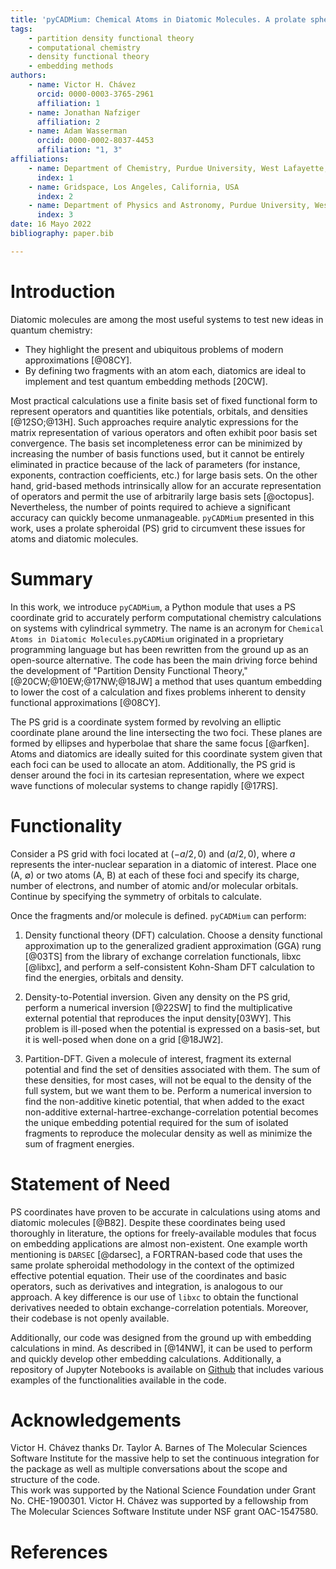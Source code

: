 ```yaml
---
title: 'pyCADMium: Chemical Atoms in Diatomic Molecules. A prolate spheroidal Python module for embedding calculations'  
tags:  
    - partition density functional theory  
    - computational chemistry  
    - density functional theory  
    - embedding methods  
authors:
    - name: Victor H. Chávez
      orcid: 0000-0003-3765-2961    
      affiliation: 1  
    - name: Jonathan Nafziger    
      affiliation: 2    
    - name: Adam Wasserman    
      orcid: 0000-0002-8037-4453    
      affiliation: "1, 3"  
affiliations:  
    - name: Department of Chemistry, Purdue University, West Lafayette, Indiana, USA  
      index: 1  
    - name: Gridspace, Los Angeles, California, USA  
      index: 2  
    - name: Department of Physics and Astronomy, Purdue University, West Lafayette, Indiana, USA  
      index: 3  
date: 16 Mayo 2022  
bibliography: paper.bib  

---
```

# Introduction

Diatomic molecules are among the most useful systems to test new ideas in quantum chemistry:

- They highlight the present and ubiquitous problems of modern approximations [@08CY]. 
- By defining two fragments with an atom each, diatomics are ideal to implement and test quantum embedding methods [20CW].

Most practical calculations use a finite basis set of fixed functional form to represent operators and quantities like potentials, orbitals, and densities [@12SO;@13H]. Such approaches require analytic expressions for the matrix representation of various operators and often exhibit poor basis set convergence.  The basis set incompleteness error can be minimized by increasing the number of basis functions used, but it cannot be entirely eliminated in practice because of the lack of parameters (for instance, exponents, contraction coefficients, etc.) for large basis sets. On the other hand, grid-based methods intrinsically allow for an accurate representation of operators and permit the use of arbitrarily large basis sets [@octopus]. Nevertheless, the number of points required to achieve a significant accuracy can quickly become unmanageable. ``pyCADMium`` presented in this work, uses a prolate spheroidal (PS) grid to circumvent these issues for atoms and diatomic molecules. 

# Summary 

In this work, we introduce ``pyCADMium``, a Python module that uses a PS coordinate grid to accurately perform computational chemistry calculations on systems with cylindrical symmetry. The name is an acronym for ``Chemical Atoms in Diatomic Molecules``.``pyCADMium`` originated in a proprietary programming language but has been rewritten from the ground up as an open-source alternative. The code has been the main driving force behind the development of "Partition Density Functional Theory," [@20CW;@10EW;@17NW;@18JW] a method that uses quantum embedding to lower the cost of a calculation and fixes problems inherent to density functional approximations [@08CY].  

The PS grid is a coordinate system formed by revolving an elliptic coordinate plane around the line intersecting the two foci. These planes are formed by ellipses and hyperbolae that share the same focus [@arfken]. Atoms and diatomics are ideally suited for this coordinate system given that each foci can be used to allocate an atom. Additionally, the PS grid is denser around the foci in its cartesian representation, where we expect wave functions of molecular systems to change rapidly [@17RS].  

# Functionality

Consider a PS grid with foci located at $(-a/2,0)$ and $(a/2,0)$, where $a$ represents the inter-nuclear separation in a diatomic of interest. Place one (A, ∅) or two atoms (A, B) at each of these foci and specify its charge, number of electrons, and number of atomic and/or molecular orbitals. Continue by specifying the symmetry of orbitals to calculate.

Once the fragments and/or molecule is defined. ``pyCADMium`` can perform:

1. Density functional theory (DFT) calculation. Choose a density functional approximation up to the generalized gradient approximation (GGA) rung [@03TS] from the library of exchange correlation functionals, libxc [@libxc], and perform a self-consistent Kohn-Sham DFT calculation to find the energies, orbitals and density.  

2. Density-to-Potential inversion. Given any density on the PS grid, perform a numerical inversion [@22SW] to find the multiplicative external potential that reproduces the input density[03WY]. This problem is ill-posed when the potential is expressed on a basis-set, but it is well-posed when done on a grid [@18JW2].  

3. Partition-DFT. Given a molecule of interest, fragment its external potential and find the set of densities associated with them. The sum of these densities, for most cases, will not be equal to the density of the full system, but we want them to be. Perform a numerical inversion to find the non-additive kinetic potential, that when added to the exact non-additive external-hartree-exchange-correlation potential becomes the unique embedding potential required for the sum of isolated fragments to reproduce the molecular density as well as minimize the sum of fragment energies.  

# Statement of Need

PS coordinates have proven to be accurate in calculations using atoms and diatomic molecules [@B82]. Despite these coordinates being used thoroughly in literature, the options for freely-available modules that focus on embedding applications are almost non-existent. One example worth mentioning is ``DARSEC`` [@darsec], a FORTRAN-based code that uses the same prolate spheroidal methodology in the context of the optimized effective potential equation. Their use of the coordinates and basic operators, such as derivatives and integration, is analogous to our approach. A key difference is our use of `libxc` to obtain the functional derivatives needed to obtain exchange-correlation potentials. Moreover, their codebase is not openly available. 

Additionally, our code was designed from the ground up with embedding calculations in mind. As described in [@14NW], it can be used to perform and quickly develop other embedding calculations. Additionally, a repository of Jupyter Notebooks is available on [Github](https://github.com/wasserman-group/CADMium_examples) that includes various examples of the functionalities available in the code. 

# Acknowledgements

Victor H. Chávez thanks Dr. Taylor A. Barnes of The Molecular Sciences Software Institute for the massive help to set the continuous integration for the package as well as multiple conversations about the scope and structure of the code.  
This work was supported by the National Science Foundation under Grant No. CHE-1900301. Victor H. Chávez was supported by a fellowship from The Molecular Sciences Software Institute under NSF grant OAC-1547580.  

# References

